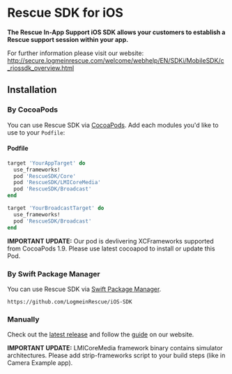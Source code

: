 # Rescue SDK for iOS

**The Rescue In-App Support iOS SDK allows your customers to establish a Rescue support session within your app.**

For further information please visit our website: http://secure.logmeinrescue.com/welcome/webhelp/EN/SDKi/MobileSDK/c_riossdk_overview.html

## Installation

### By CocoaPods

You can use Rescue SDK via [CocoaPods](http://cocoapods.org). Add each modules you'd like to use to your `Podfile`:

#### Podfile

```ruby
target 'YourAppTarget' do
  use_frameworks!
  pod 'RescueSDK/Core'
  pod 'RescueSDK/LMICoreMedia'
  pod 'RescueSDK/Broadcast'
end

target 'YourBroadcastTarget' do
  use_frameworks!
  pod 'RescueSDK/Broadcast'
end

```

**IMPORTANT UPDATE:** Our pod is devlivering XCFrameworks supported from CocoaPods 1.9. Please use latest cocoapod to install or update this Pod.

### By Swift Package Manager

You can use Rescue SDK via [Swift Package Manager](https://www.swift.org/package-manager/).
```console
https://github.com/LogmeinRescue/iOS-SDK
```

### Manually

Check out the [latest release](https://github.com/LogmeinRescue/iOS-SDK/releases/latest) and follow the [guide](http://secure.logmeinrescue.com/welcome/webhelp/EN/SDKi/MobileSDK/c_riossdk_overview.html) on our website.

**IMPORTANT UPDATE:** LMICoreMedia framework binary contains simulator architectures. Please add strip-frameworks script to your build steps (like in Camera Example app). 
